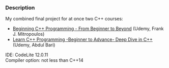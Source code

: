 ### Description

My combined final project for at once two C++ courses:  
* [Beginning C++ Programming - From Beginner to Beyond](https://www.udemy.com/beginning-c-plus-plus-programming/) (Udemy, Frank J. Mitropoulos)
* [Learn C++ Programming -Beginner to Advance- Deep Dive in C++](https://www.udemy.com/cpp-deep-dive/) (Udemy, Abdul Bari)

IDE: CodeLite 12.0.11  
Compiler option: not less than C++14
